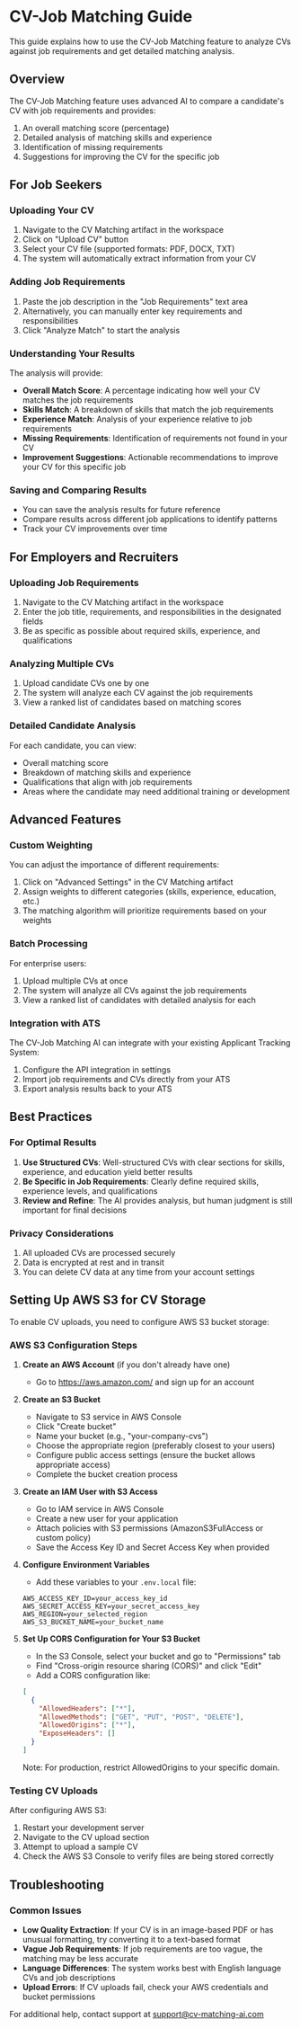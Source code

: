 # CV-Job Matching Guide

This guide explains how to use the CV-Job Matching feature to analyze CVs against job requirements and get detailed matching analysis.

## Overview

The CV-Job Matching feature uses advanced AI to compare a candidate's CV with job requirements and provides:

1. An overall matching score (percentage)
2. Detailed analysis of matching skills and experience
3. Identification of missing requirements
4. Suggestions for improving the CV for the specific job

## For Job Seekers

### Uploading Your CV

1. Navigate to the CV Matching artifact in the workspace
2. Click on "Upload CV" button
3. Select your CV file (supported formats: PDF, DOCX, TXT)
4. The system will automatically extract information from your CV

### Adding Job Requirements

1. Paste the job description in the "Job Requirements" text area
2. Alternatively, you can manually enter key requirements and responsibilities
3. Click "Analyze Match" to start the analysis

### Understanding Your Results

The analysis will provide:

- **Overall Match Score**: A percentage indicating how well your CV matches the job requirements
- **Skills Match**: A breakdown of skills that match the job requirements
- **Experience Match**: Analysis of your experience relative to job requirements
- **Missing Requirements**: Identification of requirements not found in your CV
- **Improvement Suggestions**: Actionable recommendations to improve your CV for this specific job

### Saving and Comparing Results

- You can save the analysis results for future reference
- Compare results across different job applications to identify patterns
- Track your CV improvements over time

## For Employers and Recruiters

### Uploading Job Requirements

1. Navigate to the CV Matching artifact in the workspace
2. Enter the job title, requirements, and responsibilities in the designated fields
3. Be as specific as possible about required skills, experience, and qualifications

### Analyzing Multiple CVs

1. Upload candidate CVs one by one
2. The system will analyze each CV against the job requirements
3. View a ranked list of candidates based on matching scores

### Detailed Candidate Analysis

For each candidate, you can view:

- Overall matching score
- Breakdown of matching skills and experience
- Qualifications that align with job requirements
- Areas where the candidate may need additional training or development

## Advanced Features

### Custom Weighting

You can adjust the importance of different requirements:

1. Click on "Advanced Settings" in the CV Matching artifact
2. Assign weights to different categories (skills, experience, education, etc.)
3. The matching algorithm will prioritize requirements based on your weights

### Batch Processing

For enterprise users:

1. Upload multiple CVs at once
2. The system will analyze all CVs against the job requirements
3. View a ranked list of candidates with detailed analysis for each

### Integration with ATS

The CV-Job Matching AI can integrate with your existing Applicant Tracking System:

1. Configure the API integration in settings
2. Import job requirements and CVs directly from your ATS
3. Export analysis results back to your ATS

## Best Practices

### For Optimal Results

1. **Use Structured CVs**: Well-structured CVs with clear sections for skills, experience, and education yield better results
2. **Be Specific in Job Requirements**: Clearly define required skills, experience levels, and qualifications
3. **Review and Refine**: The AI provides analysis, but human judgment is still important for final decisions

### Privacy Considerations

1. All uploaded CVs are processed securely
2. Data is encrypted at rest and in transit
3. You can delete CV data at any time from your account settings

## Setting Up AWS S3 for CV Storage

To enable CV uploads, you need to configure AWS S3 bucket storage:

### AWS S3 Configuration Steps

1. **Create an AWS Account** (if you don't already have one)
   - Go to https://aws.amazon.com/ and sign up for an account

2. **Create an S3 Bucket**
   - Navigate to S3 service in AWS Console
   - Click "Create bucket"
   - Name your bucket (e.g., "your-company-cvs")
   - Choose the appropriate region (preferably closest to your users)
   - Configure public access settings (ensure the bucket allows appropriate access)
   - Complete the bucket creation process

3. **Create an IAM User with S3 Access**
   - Go to IAM service in AWS Console
   - Create a new user for your application
   - Attach policies with S3 permissions (AmazonS3FullAccess or custom policy)
   - Save the Access Key ID and Secret Access Key when provided

4. **Configure Environment Variables**
   - Add these variables to your `.env.local` file:
   
   ```
   AWS_ACCESS_KEY_ID=your_access_key_id
   AWS_SECRET_ACCESS_KEY=your_secret_access_key
   AWS_REGION=your_selected_region
   AWS_S3_BUCKET_NAME=your_bucket_name
   ```

5. **Set Up CORS Configuration for Your S3 Bucket**
   - In the S3 Console, select your bucket and go to "Permissions" tab
   - Find "Cross-origin resource sharing (CORS)" and click "Edit"
   - Add a CORS configuration like:
   
   ```json
   [
     {
       "AllowedHeaders": ["*"],
       "AllowedMethods": ["GET", "PUT", "POST", "DELETE"],
       "AllowedOrigins": ["*"],
       "ExposeHeaders": []
     }
   ]
   ```
   
   Note: For production, restrict AllowedOrigins to your specific domain.

### Testing CV Uploads

After configuring AWS S3:

1. Restart your development server
2. Navigate to the CV upload section
3. Attempt to upload a sample CV
4. Check the AWS S3 Console to verify files are being stored correctly

## Troubleshooting

### Common Issues

- **Low Quality Extraction**: If your CV is in an image-based PDF or has unusual formatting, try converting it to a text-based format
- **Vague Job Requirements**: If job requirements are too vague, the matching may be less accurate
- **Language Differences**: The system works best with English language CVs and job descriptions
- **Upload Errors**: If CV uploads fail, check your AWS credentials and bucket permissions

For additional help, contact support at support@cv-matching-ai.com
